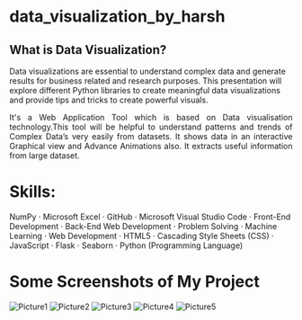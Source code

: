 # data_visualization_by_harsh
<h2>What is Data Visualization?</h2>
<p>Data visualizations are essential to understand complex data and generate results for business related and research purposes. This presentation will explore different Python libraries to create meaningful data visualizations and provide tips and tricks to create powerful visuals. </p>

<p align="justify">It's a Web Application Tool which is based on Data visualisation technology.This tool will be helpful to understand patterns and trends of Complex Data’s very easily from datasets.
It shows data in an interactive Graphical view and Advance Animations also. It extracts useful information from large dataset. </p>

# Skills: 

NumPy · Microsoft Excel · GitHub · Microsoft Visual Studio Code · Front-End Development · Back-End Web Development · Problem Solving · Machine Learning · Web Development · HTML5 · Cascading Style Sheets (CSS) · JavaScript · Flask · Seaborn · Python (Programming Language)

# Some Screenshots of My Project

![Picture1](https://github.com/harshgithup/data_visualization_by_harsh/assets/116560172/ec22375e-d0eb-4c92-bc4c-c00ceb2cf8c4)
![Picture2](https://github.com/harshgithup/data_visualization_by_harsh/assets/116560172/ca724b39-2cfd-48a7-b257-8efcc0e6315a)
![Picture3](https://github.com/harshgithup/data_visualization_by_harsh/assets/116560172/ded64817-b9cf-480f-af01-ca1e001ae9f5)
![Picture4](https://github.com/harshgithup/data_visualization_by_harsh/assets/116560172/4856684d-7608-4be6-beb0-6a918da3ccc6)
![Picture5](https://github.com/harshgithup/data_visualization_by_harsh/assets/116560172/8b9eaf5a-96bd-4469-8ba2-06adaab0ffa3)
